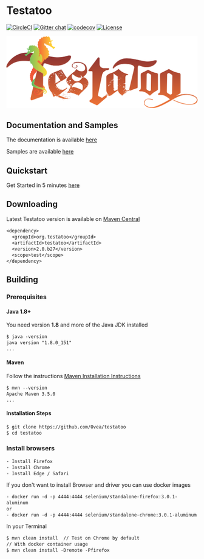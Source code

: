 # Testatoo

[![CircleCI](https://circleci.com/gh/Testatoo/testatoo.svg?style=svg)](https://circleci.com/gh/Testatoo/testatoo)
[![Gitter chat](https://badges.gitter.im/gitterHQ/gitter.png)](https://gitter.im/Ovea/testatoo)
[![codecov](https://codecov.io/gh/Testatoo/testatoo/branch/master/graph/badge.svg)](https://codecov.io/gh/Testatoo/testatoo)
[![License](https://img.shields.io/badge/License-Apache%202.0-blue.svg)](https://opensource.org/licenses/Apache-2.0)

![TEstatoo Logo](logo.svg "Testatoo")

## Documentation and Samples

The documentation is available [here](http://www.testatoo.org/documentation.html)

Samples are available [here](https://github.com/Ovea/testatoo-sample)

## Quickstart

Get Started in 5 minutes [here](http://www.testatoo.org/get-started.html)

## Downloading

Latest Testatoo version is available on [Maven Central](https://repo.maven.apache.org/maven2/org/testatoo/testatoo/)

    <dependency>
      <groupId>org.testatoo</groupId>
      <artifactId>testatoo</artifactId>
      <version>2.0.b27</version>
      <scope>test</scope>
    </dependency>

## Building

### Prerequisites

#### Java 1.8+

You need version **1.8** and more of the Java JDK installed

    $ java -version
    java version "1.8.0_151"
    ...
    
#### Maven

Follow the instructions [Maven Installation Instructions](http://maven.apache.org/download.cgi#Installation)

    $ mvn --version  
    Apache Maven 3.5.0
    ...

#### Installation Steps

    $ git clone https://github.com/Ovea/testatoo
    $ cd testatoo

### Install browsers
    - Install Firefox
    - Install Chrome
    - Install Edge / Safari

If you don't want to install Browser and driver you can use docker images

    - docker run -d -p 4444:4444 selenium/standalone-firefox:3.0.1-aluminum
    or
    - docker run -d -p 4444:4444 selenium/standalone-chrome:3.0.1-aluminum

In your Terminal

    $ mvn clean install  // Test on Chrome by default
    // With docker container usage
    $ mvn clean install -Dremote -Pfirefox
